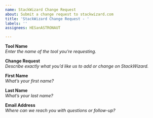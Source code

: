 ```yaml
---
name: StackWizard Change Request
about: Submit a change request to stackwizard.com
title: 'StackWizard Change Request - '
labels: ''
assignees: HESanASTRONAUT

---
```


<!--
Thank you for submitting a change request! Please fill out the fields below.
-->

**Tool Name**  
_Enter the name of the tool you’re requesting._

**Change Request**  
_Describe exactly what you’d like us to add or change on StackWizard._

**First Name**  
_What’s your first name?_

**Last Name**  
_What’s your last name?_

**Email Address**  
_Where can we reach you with questions or follow-up?_

